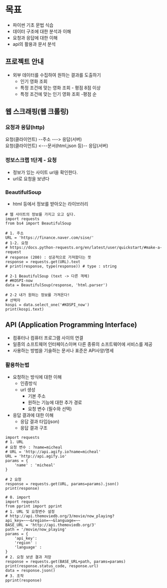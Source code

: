 # 목표
* 파이썬 기초 문법 식습
* 데이터 구조에 대한 분석과 이해
* 요청과 응답에 대한 이해
* api의 활용과 문서 분석

## 프로젝트 안내
* 외부 데이터를 수집하여 원하는 결과를 도출하기
    * 인기 영화 조회
    * 특정 조건에 맞는 영화 조회 - 평점 8점 이상
    * 특정 조건에 맞는 인기 영화 조회 -평점 순 

## 웹 스크래핑(웹 크롤링)

### 요청과 응답(http)

요청(클라이언트) --주소 ---> 응답(서버)<br>
요청(클라이언트) <---문서(html,json 등)-- 응답(서버)

### 정보스크랩 1단계 - 요청
* 정보가 있는 사이트 url을 확인한다.
* url로 요청을 보낸다

### BeautifulSoup
* html 등에서 정보를 받아오는 라이브러리
```
# 웹 사이트의 정보를 가지고 오고 싶다.
import requests
from bs4 import BeautifulSoup

# 1. 주소
URL = 'https://finance.naver.com/sise/'
# 1-2. 요청
# https://docs.python-requests.org/en/latest/user/quickstart/#make-a-request
# response (200) : 성공적으로 가져왔다는 뜻
response = requests.get(URL).text
# print(response, type(response)) # type : string

# 2-1 BeautifulSoup (text -> 다른 객체)
# #KOSPI-now
data = BeautifulSoup(response, 'html.parser')

# 2-2 내가 원하는 정보를 가져온다!
# 선택자
kospi = data.select_one('#KOSPI_now')
print(kospi.text)
```
## API (Application Programming Interface)
* 컴퓨터나 컴퓨터 프로그램 사이의 연결
* 일종의 소프트웨어 인터페이스이며 다른 종류의 소프트웨어에 서비스를 제공
* 사용하는 방법을 기술하는 문서나 표준은 API사양/명세

### 활용하는법
* 요청하는 방식에 대한 이해
    * 인증방식
    * url 생성
        * 기본 주소
        * 원하는 기능에 대한 추가 경로
        * 요청 변수 (필수와 선택)
* 응답 결과에 대한 이해
    * 응답 결과 타입(json)
    * 응답 결과 구조

```
import requests
# 1. URL
# 요청 변수 : ?name=micheal
# URL = 'http://api.agify.io?name=micheal'
URL = 'http://api.agify.io'
params = {
    'name' : 'micheal'
}

# 2 요청
response = requests.get(URL, params=params).json()
print(response)
```
```
# 0. import
import requests
from pprint import pprint
# 1. URL 및 요청변수 설정
# http://api.themoviedb.org/3/movie/now_playing?api_key=~~~&region=~~&language=~~
BASE_URL = 'http://api.themoviedb.org/3'
path = '/movie/now_playing'
params = {
    'api_key':
    'region' :
    'language' :
}
# 2. 요청 보낸 결과 저장
response = requests.get(BASE_URL+path, params=params)
print(response.status_code, response.url)
data = response.json()
# 3. 조작
pprint(response)
```